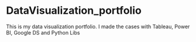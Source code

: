 # DataVisualization_portfolio
This is my data visualization portfolio. I made the cases with Tableau, Power BI, Google DS and Python Libs
